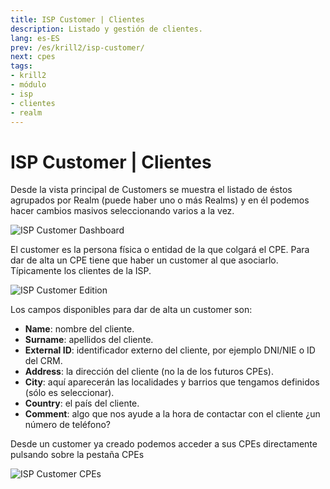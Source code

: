```yaml
---
title: ISP Customer | Clientes
description: Listado y gestión de clientes.
lang: es-ES
prev: /es/krill2/isp-customer/
next: cpes
tags:
- krill2
- módulo
- isp
- clientes
- realm
---
```

# ISP Customer | Clientes

Desde la vista principal de Customers se muestra el listado de éstos agrupados por Realm (puede haber uno o más Realms) y en él podemos hacer cambios masivos seleccionando varios a la vez.

![ISP Customer Dashboard](/img/krill2/isp-customer/0102.png)

El customer es la persona física o entidad de la que colgará el CPE. Para dar de alta un CPE tiene que haber un customer al que asociarlo. Típicamente los clientes de la ISP.

![ISP Customer Edition](/img/krill2/isp-customer/0103.png)

Los campos disponibles para dar de alta un customer son:

- **Name**: nombre del cliente.
- **Surname**: apellidos del cliente.
- **External ID**: identificador externo del cliente, por ejemplo DNI/NIE o ID del CRM.
- **Address**: la dirección del cliente (no la de los futuros CPEs).
- **City**: aquí aparecerán las localidades y barrios que tengamos definidos (sólo es seleccionar).
- **Country**: el país del cliente.
- **Comment**: algo que nos ayude a la hora de contactar con el cliente ¿un número de teléfono?

Desde un customer ya creado podemos acceder a sus CPEs directamente pulsando sobre la pestaña CPEs

![ISP Customer CPEs](/img/krill2/isp-customer/0104.png)

